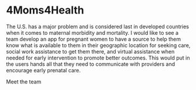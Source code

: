 # 4Moms4Health
The U.S. has a major problem and is considered last in developed countries when it comes to maternal morbidity and mortality. I would like to see a team develop an app for pregnant women to have a source to help them know what is available to them in their geographic location for seeking care, social work assistance to get them there, and virtual assistance when needed for early intervention to promote better outcomes. This would put in the users hands all that they need to communicate with providers and encourage early prenatal care.

Meet the team
